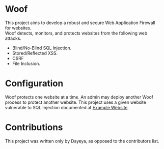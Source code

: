 # Woof
This project aims to develop a robust and secure Web Application Firewall for websites.<br>
Woof detects, monitors, and protects websites from the following web attacks.

* Blind/No-Blind SQL Injection.
* Stored/Reflected XSS.
* CSRF
* File Inclusion.

# Configuration
Woof protects one website at a time. An admin may deploy another Woof process to protect another website.
This project uses a given website vulnerable to SQL Injection documented at [Example Website](https://github.com/dayeya/SQLi/blob/main/README.md).

# Contributions
This project was written only by Dayeya, as opposed to the contributors list.

